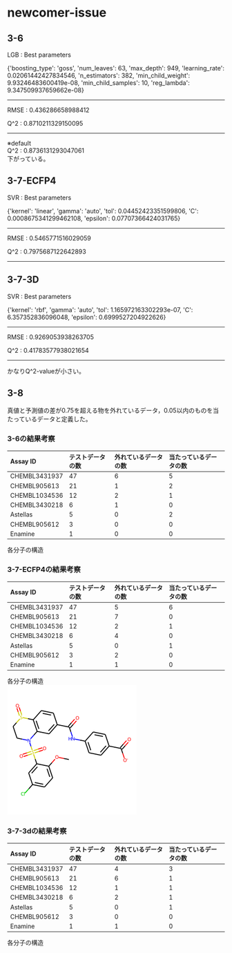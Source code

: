 # newcomer-issue

## 3-6

LGB : Best parameters

{'boosting_type': 'goss', 'num_leaves': 63, 'max_depth': 949, 'learning_rate': 0.02061442427834546, 'n_estimators': 382, 'min_child_weight': 9.93246483600419e-08, 'min_child_samples': 10, 'reg_lambda': 9.347509937659662e-08}

---------------------------------------

RMSE : 0.436286658988412

Q^2 : 0.8710211329150095  

---------------------------------------  
※default  
Q^2 : 0.8736131293047061  
下がっている。  

## 3-7-ECFP4

SVR : Best parameters

{'kernel': 'linear', 'gamma': 'auto', 'tol': 0.04452423351599806, 'C': 0.0008675341299462108, 'epsilon': 0.07707366424031765}

---------------------------------------

RMSE : 0.5465771516029059

Q^2 : 0.7975687122642893

---------------------------------------

## 3-7-3D

SVR : Best parameters

{'kernel': 'rbf', 'gamma': 'auto', 'tol': 1.165972163302293e-07, 'C': 6.357352836096048, 'epsilon': 0.6999527204922626}

---------------------------------------

RMSE : 0.9269053938263705

Q^2 : 0.41783577938021654

---------------------------------------

かなりQ^2-valueが小さい。

## 3-8  
真値と予測値の差が0.75を超える物を外れているデータ，0.05以内のものを当たっているデータと定義した。  

### 3-6の結果考察
|Assay ID|テストデータの数|外れているデータの数|当たっているデータの数|
|:---|:---|:---|:---| 
|CHEMBL3431937|47|6|5|
|CHEMBL905613|21|1|2|
|CHEMBL1034536|12|2|1| 
|CHEMBL3430218|6|1|0|
|Astellas|5|0|2|
|CHEMBL905612|3|0|0|  
|Enamine|1|0|0|

各分子の構造  

### 3-7-ECFP4の結果考察  
|Assay ID|テストデータの数|外れているデータの数|当たっているデータの数|
|:---|:---|:---|:---| 
|CHEMBL3431937|47|5|6|
|CHEMBL905613|21|7|0|
|CHEMBL1034536|12|2|1| 
|CHEMBL3430218|6|4|0|
|Astellas|5|0|1|
|CHEMBL905612|3|2|0|  
|Enamine|1|1|0|

各分子の構造  
![1](newcomer3/newcomer3_6_out/out.png)

### 3-7-3dの結果考察
|Assay ID|テストデータの数|外れているデータの数|当たっているデータの数|
|:---|:---|:---|:---| 
|CHEMBL3431937|47|4|3|
|CHEMBL905613|21|6|1|
|CHEMBL1034536|12|1|1| 
|CHEMBL3430218|6|2|1|
|Astellas|5|0|1|
|CHEMBL905612|3|0|0|  
|Enamine|1|1|0|

各分子の構造  
















